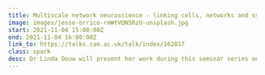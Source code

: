 ```yaml
---
title: Multiscale network neuroscience - linking cells, networks and symptoms in brain disease
image: images/jesse-orrico-rmWtVQN5RzU-unsplash.jpg
start: 2021-11-04 15:00:00Z
end: 2021-11-04 16:00:00Z
link_to: https://talks.cam.ac.uk/talk/index/162817
class: spark
desc: Dr Linda Douw will present her work during this seminar series on brain networks and other complex systems. The series aims to bring together researchers from a range of fields, including systems neuroscience, psychiatry, genomics, computer science, machine learning and physics.
---
```

